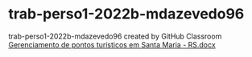 # trab-perso1-2022b-mdazevedo96
trab-perso1-2022b-mdazevedo96 created by GitHub Classroom
[Gerenciamento de pontos turísticos em Santa Maria - RS.docx](https://github.com/elc117/trab-perso1-2022b-mdazevedo96/files/10246390/Gerenciamento.de.pontos.turisticos.em.Santa.Maria.-.RS.docx)
